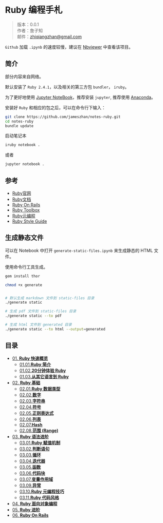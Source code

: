 
# Ruby 编程手札

> 版本：0.0.1<br>
> 作者：詹子知<br>
> 邮件：zhiqiangzhan@gmail.com <br />

`Github` 加载 `.ipynb` 的速度较慢，建议在 [Nbviewer](http://nbviewer.jupyter.org/github/jameszhan/notes-ruby/tree/master/index.ipynb) 中查看该项目。


## 简介

部分内容来自网络。

默认安装了 `Ruby 2.4.1`，以及相关的第三方包 `bundler`， `iruby`。

为了更好地使用 [Jupyter NoteBook](http://nbviewer.jupyter.org/)，推荐安装 `jupyter`, 推荐使用 [Anaconda](https://www.anaconda.com/download/)。


安装好 `Ruby` 和相应的包之后，可以在命令行下输入：

```bash
git clone https://github.com/jameszhan/notes-ruby.git
cd notes-ruby
bundle update
```

启动笔记本

```bash
iruby notebook .
```

或者

```bash
jupyter notebook .
```

## 参考
- [Ruby官网](https://www.ruby-lang.org)
- [Ruby文档](http://ruby-doc.org/)
- [Ruby On Rails](http://rubyonrails.org/)
- [Ruby Toolbox](https://www.ruby-toolbox.com/)
- [Ruby元编程](https://www.amazon.cn/dp/B013QMKP80/ref=sr_1_1?ie=UTF8&qid=1519613945&sr=8-1&keywords=ruby+%E5%85%83%E7%BC%96%E7%A8%8B)
- [Ruby Style Guide](https://github.com/bbatsov/ruby-style-guide)



## 生成静态文件

可以在 Notebook 中打开 `generate-static-files.ipynb` 来生成静态的 HTML 文件。

使用命令行工具生成。

```bash
gem install thor

chmod +x generate


# 默认生成 markdown 文件到 static-files 目录
./generate static

# 生成 pdf 文件到 static-files 目录
./generate static --to pdf  

# 生成 html 文件到 generated 目录
./generate static --to html --output=generated 
```

## 目录

- [01. **Ruby 快速概览**](01-ruby-overview)
	- [01.01.**Ruby 简介**](01-ruby-overview/01.01-ruby-overview.ipynb)
	- [01.02.**20分钟体验 Ruby**](01-ruby-overview/01.02-ruby-in-20-minutes.ipynb)
	- [01.03.**从其它语言到 Ruby**](01-ruby-overview/01.03-ruby-from-other-languages.ipynb)
- [02. **Ruby 基础**](02-ruby-basics)
	- [02.01.**Ruby 数据类型**](02-ruby-basics/02.01-types.ipynb)
	- [02.02.**数字**](02-ruby-basics/02.02-numbers.ipynb)
	- [02.03.**字符串**](02-ruby-basics/02.03-strings.ipynb)
	- [02.04.**符号**](02-ruby-basics/02.04-symbols.ipynb)
	- [02.05.**正则表达式**](02-ruby-basics/02.05-regular-expression.ipynb)
	- [02.06.**列表**](02-ruby-basics/02.06-arrays.ipynb)
	- [02.07.**Hash**](02-ruby-basics/02.07-hashes.ipynb)
	- [02.08.**范围 (Range)**](02-ruby-basics/02.08-ranges.ipynb)
- [03. **Ruby 语法进阶**](03-ruby-syntax)
	- [03.01.**Ruby 赋值机制**](03-ruby-syntax/03.01-assignment-statements.ipynb)
	- [03.02.**判断语句**](03-ruby-syntax/03.02-conditional-statements.ipynb)
	- [03.03.**循环**](03-ruby-syntax/03.03-loop-statements.ipynb)
	- [03.04.**迭代器**](03-ruby-syntax/03.04-iterators.ipynb)
	- [03.05.**函数**](03-ruby-syntax/03.05-functions.ipynb)
	- [03.06.**代码块**](03-ruby-syntax/03.06-blocks.ipynb)
	- [03.07.**变量作用域**](03-ruby-syntax/03.07-scope.ipynb)
	- [03.09.**异常**](03-ruby-syntax/03.09-exceptions.ipynb)
	- [03.10.**Ruby 元编程技巧**](03-ruby-syntax/03.10-ruby-meta-programming.ipynb)
	- [03.11.**Ruby 代码风格**](03-ruby-syntax/03.11-ruby-style-guide.ipynb)
- [04. **Ruby 面向对象编程**](04-ruby-oop)
- [05. **Ruby 进阶**](05-ruby-advanced)
- [06. **Ruby On Rails**](06-ruby-on-rails)